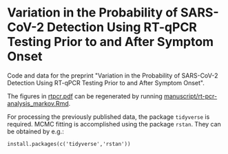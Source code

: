 #  Variation in the Probability of SARS-CoV-2 Detection Using RT-qPCR Testing Prior to and After Symptom Onset

Code and data for the preprint "Variation in the Probability of SARS-CoV-2 Detection Using RT-qPCR Testing Prior to and After Symptom Onset". 

The figures in [rtpcr.pdf](rtpcr.pdf) can be regenerated by running [manuscript/rt-pcr-analysis_markov.Rmd](manuscript/rt-pcr-analysis_markov.Rmd).

For processing the previously published data, the package `tidyverse` is required. MCMC fitting is accomplished using the package `rstan`. They can be obtained by e.g.:

```{R}
install.packages(c('tidyverse','rstan'))
```

